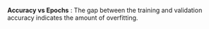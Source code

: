 

**Accuracy vs Epochs**  : The gap between the training and validation accuracy indicates the amount of  overfitting.

